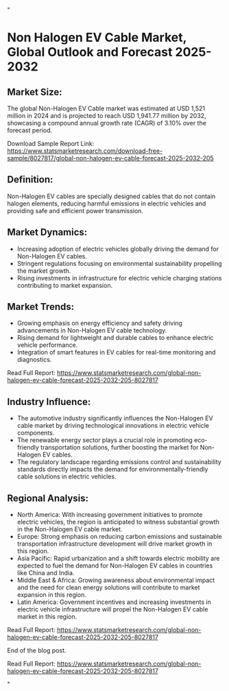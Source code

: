 <p>&quot;</p>
<title></title>
<h1>Non Halogen EV Cable Market, Global Outlook and Forecast 2025-2032</h1>

<h2>Market Size:</h2>

<p>The global Non-Halogen EV Cable market was estimated at USD 1,521 million in 2024 and is projected to reach USD 1,941.77 million by 2032, showcasing a compound annual growth rate (CAGR) of 3.10% over the forecast period.</p>

<p>Download Sample Report Link: <a href="https://www.statsmarketresearch.com/download-free-sample/8027817/global-non-halogen-ev-cable-forecast-2025-2032-205">https://www.statsmarketresearch.com/download-free-sample/8027817/global-non-halogen-ev-cable-forecast-2025-2032-205</a></p>

<h2>Definition:</h2>

<p>Non-Halogen EV cables are specially designed cables that do not contain halogen elements, reducing harmful emissions in electric vehicles and providing safe and efficient power transmission.</p>

<h2>Market Dynamics:</h2>

<ul>
	<li>Increasing adoption of electric vehicles globally driving the demand for Non-Halogen EV cables.</li>
	<li>Stringent regulations focusing on environmental sustainability propelling the market growth.</li>
	<li>Rising investments in infrastructure for electric vehicle charging stations contributing to market expansion.</li>
</ul>

<h2>Market Trends:</h2>

<ul>
	<li>Growing emphasis on energy efficiency and safety driving advancements in Non-Halogen EV cable technology.</li>
	<li>Rising demand for lightweight and durable cables to enhance electric vehicle performance.</li>
	<li>Integration of smart features in EV cables for real-time monitoring and diagnostics.</li>
</ul>

<p>Read Full Report: <a href="https://www.statsmarketresearch.com/global-non-halogen-ev-cable-forecast-2025-2032-205-8027817">https://www.statsmarketresearch.com/global-non-halogen-ev-cable-forecast-2025-2032-205-8027817</a></p>

<h2>Industry Influence:</h2>

<ul>
	<li>The automotive industry significantly influences the Non-Halogen EV cable market by driving technological innovations in electric vehicle components.</li>
	<li>The renewable energy sector plays a crucial role in promoting eco-friendly transportation solutions, further boosting the market for Non-Halogen EV cables.</li>
	<li>The regulatory landscape regarding emissions control and sustainability standards directly impacts the demand for environmentally-friendly cable solutions in electric vehicles.</li>
</ul>

<h2>Regional Analysis:</h2>

<ul>
	<li>North America: With increasing government initiatives to promote electric vehicles, the region is anticipated to witness substantial growth in the Non-Halogen EV cable market.</li>
	<li>Europe: Strong emphasis on reducing carbon emissions and sustainable transportation infrastructure development will drive market growth in this region.</li>
	<li>Asia Pacific: Rapid urbanization and a shift towards electric mobility are expected to fuel the demand for Non-Halogen EV cables in countries like China and India.</li>
	<li>Middle East &amp; Africa: Growing awareness about environmental impact and the need for clean energy solutions will contribute to market expansion in this region.</li>
	<li>Latin America: Government incentives and increasing investments in electric vehicle infrastructure will propel the Non-Halogen EV cable market in this region.</li>
</ul>

<p>Read Full Report: <a href="https://www.statsmarketresearch.com/global-non-halogen-ev-cable-forecast-2025-2032-205-8027817">https://www.statsmarketresearch.com/global-non-halogen-ev-cable-forecast-2025-2032-205-8027817</a></p>

<p>End of the blog post.</p>

<p>Read Full Report: <a href="https://www.statsmarketresearch.com/global-non-halogen-ev-cable-forecast-2025-2032-205-8027817">https://www.statsmarketresearch.com/global-non-halogen-ev-cable-forecast-2025-2032-205-8027817</a></p>

<p>&quot;</p>
